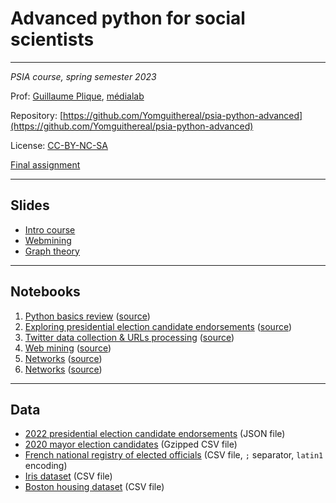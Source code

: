 # Advanced python for social scientists

---

*PSIA course, spring semester 2023*

Prof: [Guillaume Plique](https://github.com/Yomguithereal), [médialab](https://medialab.sciencespo.fr/)

Repository: [https://github.com/Yomguithereal/psia-python-advanced](https://github.com/Yomguithereal/psia-python-advanced)

License: [CC-BY-NC-SA](https://creativecommons.org/licenses/by-nc-sa/4.0/)

[Final assignment](/psia-python-advanced/assignment)

---

## Slides

* [Intro course](/psia-python-advanced/decks/intro)
* [Webmining](/psia-python-advanced/decks/webmining)
* [Graph theory](/psia-python-advanced/decks/graph-theory)

---

## Notebooks

1. [Python basics review](https://nbviewer.org/github/Yomguithereal/psia-python-advanced/blob/master/notebooks/00_python_basics_review.ipynb) ([source](https://github.com/Yomguithereal/psia-python-advanced/blob/master/notebooks/00_python_basics_review.ipynb))
2. [Exploring presidential election candidate endorsements](https://nbviewer.org/github/Yomguithereal/psia-python-advanced/blob/master/notebooks/01_presidential_candidates_endorsements.ipynb) ([source](https://github.com/Yomguithereal/psia-python-advanced/blob/master/notebooks/01_presidential_candidates_endorsements.ipynb))
3. [Twitter data collection & URLs processing](https://nbviewer.org/github/Yomguithereal/psia-python-advanced/blob/master/notebooks/02_twitter_data_collection.ipynb) ([source](https://github.com/Yomguithereal/psia-python-advanced/blob/master/notebooks/02_twitter_data_collection.ipynb))
4. [Web mining](https://nbviewer.org/github/Yomguithereal/psia-python-advanced/blob/master/notebooks/03_webmining.ipynb) ([source](https://github.com/Yomguithereal/psia-python-advanced/blob/master/notebooks/03_webmining.ipynb))
5. [Networks](https://nbviewer.org/github/Yomguithereal/psia-python-advanced/blob/master/notebooks/04_networks.ipynb) ([source](https://github.com/Yomguithereal/psia-python-advanced/blob/master/notebooks/04_networks.ipynb))
6. [Networks](https://nbviewer.org/github/Yomguithereal/psia-python-advanced/blob/master/notebooks/05_machine_learning.ipynb) ([source](https://github.com/Yomguithereal/psia-python-advanced/blob/master/notebooks/05_machine_learning.ipynb))

---

## Data

* [2022 presidential election candidate endorsements](https://github.com/Yomguithereal/psia-python-advanced/raw/master/data/parrainages.json) (JSON file)
* [2020 mayor election candidates](https://github.com/Yomguithereal/psia-python-advanced/raw/master/data/municipale2020.csv.gz) (Gzipped CSV file)
* [French national registry of elected officials](https://github.com/Yomguithereal/psia-python-advanced/raw/master/data/rne-maires.csv) (CSV file, `;` separator, `latin1` encoding)
* [Iris dataset](https://github.com/Yomguithereal/psia-python-advanced/raw/master/data/iris.csv) (CSV file)
* [Boston housing dataset](https://github.com/Yomguithereal/psia-python-advanced/raw/master/data/boston-housing.csv) (CSV file)
